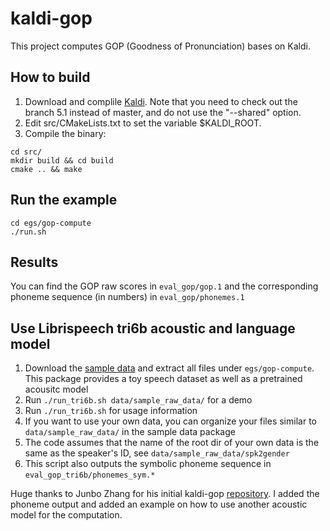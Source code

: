 

# kaldi-gop
This project computes GOP (Goodness of Pronunciation) bases on Kaldi.

## How to build
1. Download and complile [Kaldi](http://www.kaldi-asr.org). Note that you need to check out the branch 5.1 instead of master, and do not use the "--shared" option.
1. Edit src/CMakeLists.txt to set the variable $KALDI_ROOT.
1. Compile the binary:
```
cd src/
mkdir build && cd build
cmake .. && make
```
## Run the example
```
cd egs/gop-compute
./run.sh
```

## Results
You can find the GOP raw scores in `eval_gop/gop.1` and the corresponding phoneme sequence (in numbers) in `eval_gop/phonemes.1`

## Use Librispeech tri6b acoustic and language model
1. Download the [sample data](https://drive.google.com/file/d/1XtDkqFQYXr29W0Ai_DPb5AO5RaLxy6nC/view?usp=sharing) and extract all files under `egs/gop-compute`. This package provides a toy speech dataset as well as a pretrained acousitc model
1. Run `./run_tri6b.sh data/sample_raw_data/` for a demo
1. Run `./run_tri6b.sh` for usage information
1. If you want to use your own data, you can organize your files similar to `data/sample_raw_data/` in the sample data package
1. The code assumes that the name of the root dir of your own data is the same as the speaker's ID, see `data/sample_raw_data/spk2gender`
1. This script also outputs the symbolic phoneme sequence in `eval_gop_tri6b/phonemes_sym.*`

Huge thanks to Junbo Zhang for his initial kaldi-gop [repository](https://github.com/jimbozhang/kaldi-gop). I added the phoneme output and added an example on how to use another acoustic model for the computation.
